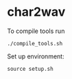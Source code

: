 # char2wav
To compile tools run 
```shell
./compile_tools.sh
```
Set up environment:
```shell
source setup.sh
```
